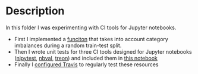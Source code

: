 # Description

In this folder I was experimenting with CI tools for Jupyter notebooks. 

- First I implemented a [funciton](utils.py) that takes into account category imbalances during a random train-test split.
- Then I wrote unit tests for three CI tools designed for Jupyter notebooks ([nipytest](https://github.com/chmp/ipytest), [nbval](https://github.com/computationalmodelling/nbval), [treon](https://github.com/ReviewNB/treon)) and included them in [this notebook](CIFrameworks.ipynb) 
- Finally I [configured Travis](../.travis.yml) to regularly test these resources
